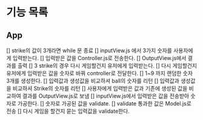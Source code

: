 # 기능 목록

## App

[] strike의 값이 3개라면 while 문 종료
[] inputView.js 에서 3가지 숫자를 사용자에게 입력받는다.
[] 입력받은 값을 Controller.js로 전송한다.
[] OutputView.js에서 결과를 출력
[] 3 strike의 경우 다시 게임할건지 유저에게 입력받는다.
[] 다시 게임할건지 유저에게 입력받은 값을 숫자로 바꿔 controller로 전달한다.
[] 1~9 까지 랜덤한 숫자 3개를 생성한다.
[] 입력값과 생성값을 비교하셔 ball의 숫자를 리턴
[] 입력값과 생성값을 비교하셔 Strike의 숫자를 리턴
[] 사용자에게 입력받은 값과 기존에 생성된 값을 비교하여 결과를 OutputView.js로 보냄
[] inputView.js에서 입력받은 값을 전송받아 숫자로 가공한다.
[] 숫자로 가공된 값을 validate.
[] validate 통과한 값은 Model.js로 전송
[] 다시 게임을 할건지 묻는 입력값을 validate한다.